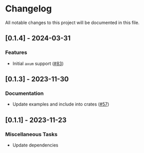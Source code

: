 # Changelog

All notable changes to this project will be documented in this file.

## [0.1.4] - 2024-03-31

### Features

- Initial `axum` support ([#83](https://github.com/DDtKey/protect-endpoints/pull/83))

<!-- generated by git-cliff -->
## [0.1.3] - 2023-11-30

### Documentation

- Update examples and include into crates ([#57](https://github.com/DDtKey/protect-endpoints/pull/57))

<!-- generated by git-cliff -->
## [0.1.1] - 2023-11-23

### Miscellaneous Tasks

- Update dependencies

<!-- generated by git-cliff -->
